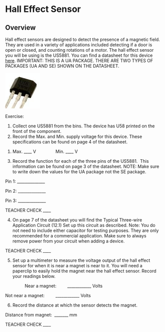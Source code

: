 # Hall Effect Sensor

## Overview

Hall effect sensors are designed to detect the presence of a magnetic field. They are used in a variety of applications included detecting if a door is open or closed, and counting rotations of a motor. The hall effect sensor you will be using is the US5881. You can find a datasheet for this device [here](https://www.google.com/url?q=https://cdn-shop.adafruit.com/datasheets/US5881_rev007.pdf&sa=D&ust=1587613173981000). IMPORTANT: THIS IS A UA PACKAGE. THERE ARE TWO TYPES OF PACKAGES (UA AND SE) SHOWN ON THE DATASHEET.

![](images/image92.png)

Exercise:

1.  Collect one US5881 from the bins. The device has U58 printed on the front of the component.
2.  Record the Max. and Min. supply voltage for this device. These specifications can be found on page 4 of the datasheet.

<!-- end list -->

1.  Max. \_\_\_\_ V                Min. \_\_\_\_ V

<!-- end list -->

3.  Record the function for each of the three pins of the US5881.  This information can be found on page 3 of the datasheet. NOTE: Make sure to write down the values for the UA package not the SE package.

Pin 1: \_\_\_\_\_\_\_\_\_\_\_\_\_\_

Pin 2: \_\_\_\_\_\_\_\_\_\_\_\_\_\_

Pin 3: \_\_\_\_\_\_\_\_\_\_\_\_\_\_

TEACHER CHECK \_\_\_\_

4.  On page 7 of the datasheet you will find the Typical Three-wire Application Circuit (12.1) Set up this circuit as described. Note: You do not need to include either capacitor for testing purposes. They are only recommended for a commercial application. Make sure to always remove power from your circuit when adding a device.

TEACHER CHECK \_\_\_\_

5.  Set up a multimeter to measure the voltage output of the hall effect sensor for when it is near a magnet is near to it. You will need a paperclip to easily hold the magnet near the hall effect sensor. Record your readings below.

                Near a magnet:         \_\_\_\_\_\_\_\_\_\_\_\_ Volts

Not near a magnet:         \_\_\_\_\_\_\_\_\_\_\_\_ Volts

6.  Record the distance at which the sensor detects the magnet.

Distance from magnet:  \_\_\_\_\_\_\_ mm

TEACHER CHECK \_\_\_\_

